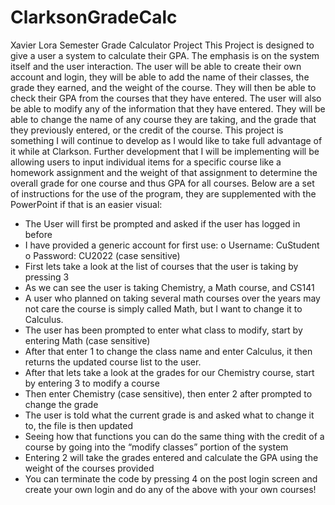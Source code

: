 # ClarksonGradeCalc
Xavier Lora
Semester Grade Calculator Project
This Project is designed to give a user a system to calculate their GPA. The emphasis is on the 
system itself and the user interaction. The user will be able to create their own account and login, 
they will be able to add the name of their classes, the grade they earned, and the weight of the 
course. They will then be able to check their GPA from the courses that they have entered. The 
user will also be able to modify any of the information that they have entered. They will be able 
to change the name of any course they are taking, and the grade that they previously entered, or 
the credit of the course. This project is something I will continue to develop as I would like to 
take full advantage of it while at Clarkson. Further development that I will be implementing will 
be allowing users to input individual items for a specific course like a homework assignment and 
the weight of that assignment to determine the overall grade for one course and thus GPA for all 
courses. Below are a set of instructions for the use of the program, they are supplemented with
the PowerPoint if that is an easier visual:
- The User will first be prompted and asked if the user has logged in before
- I have provided a generic account for first use: 
o Username: CuStudent
o Password: CU2022
(case sensitive)
- First lets take a look at the list of courses that the user is taking by pressing 3
- As we can see the user is taking Chemistry, a Math course, and CS141
- A user who planned on taking several math courses over the years may not care the 
course is simply called Math, but I want to change it to Calculus.
- The user has been prompted to enter what class to modify, start by entering Math (case 
sensitive)
- After that enter 1 to change the class name and enter Calculus, it then returns the updated 
course list to the user. 
- After that lets take a look at the grades for our Chemistry course, start by entering 3 to 
modify a course
- Then enter Chemistry (case sensitive), then enter 2 after prompted to change the grade
- The user is told what the current grade is and asked what to change it to, the file is then 
updated
- Seeing how that functions you can do the same thing with the credit of a course by going 
into the “modify classes” portion of the system
- Entering 2 will take the grades entered and calculate the GPA using the weight of the 
courses provided
- You can terminate the code by pressing 4 on the post login screen and create your own 
login and do any of the above with your own courses!
